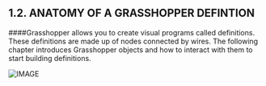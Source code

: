 ## 1.2. ANATOMY OF A GRASSHOPPER DEFINTION

####Grasshopper allows you to create visual programs called definitions. These definitions are made up of nodes connected by wires. The following chapter introduces Grasshopper objects and how to interact with them to start building definitions.

![IMAGE](images/1-2/1-2_001-anatomy-of-definition.png)
